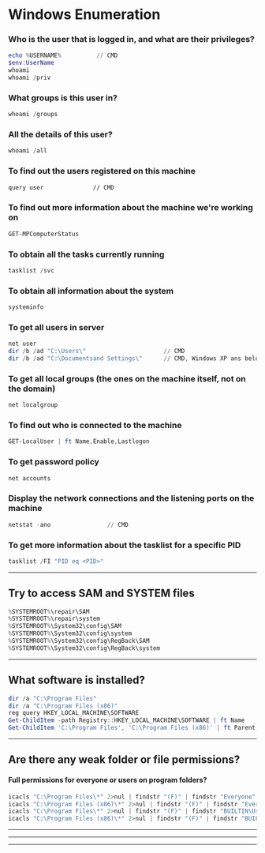 # Windows Enumeration

### Who is the user that is logged in, and what are their privileges?
  ```powershell
  echo %USERNAME%          // CMD
  $env:UserName
  whoami
  whoami /priv
  ```

### What groups is this user in?
  ```powershell
  whoami /groups
  ```

### All the details of this user?
  ```powershell
  whoami /all
  ```

### To find out the users registered on this machine
  ```cmd
  query user              // CMD
  ```

### To find out more information about the machine we're working on
  ```powershell
  GET-MPComputerStatus
  ```

### To obtain all the tasks currently running
  ```powershell
  tasklist /svc
  ```

### To obtain all information about the system
  ```powershell
  systeminfo
  ```

### To get all users in server
  ```powershell
  net user
  dir /b /ad "C:\Users\"                      // CMD
  dir /b /ad "C:\Documentsand Settings\"      // CMD, Windows XP ans below
  ```

### To get all local groups (the ones on the machine itself, not on the domain)
  ```powershell
  net localgroup
  ```

### To find out who is connected to the machine
  ```powershell
  GET-LocalUser | ft Name,Enable,Lastlogon
  ```

### To get password policy
  ```powershell
  net accounts
  ```

### Display the network connections and the listening ports on the machine
  ```powershell
  netstat -ano                // CMD
  ```

### To get more information about the tasklist for a specific PID
  ```powershell
  tasklist /FI "PID eq <PID>"
  ```

---

## Try to access SAM and SYSTEM files
```powershell
%SYSTEMROOT%\repair\SAM
%SYSTEMROOT%\repair\system
%SYSTEMROOT%\System32\config\SAM
%SYSTEMROOT%\System32\config\system
%SYSTEMROOT%\System32\config\RegBack\SAM
%SYSTEMROOT%\System32\config\RegBack\system
```

---

## What software is installed?
```powershell
dir /a "C:\Program Files"
dir /a "C:\Program Files (x86)"
reg query HKEY_LOCAL_MACHINE\SOFTWARE
Get-ChildItem -path Registry::HKEY_LOCAL_MACHINE\SOFTWARE | ft Name
Get-ChildItem 'C:\Program Files', 'C:\Program Files (x86)' | ft Parent,Name,LastWriteTime
```

---

## Are there any weak folder or file permissions?
#### Full permissions for everyone or users on program folders?
```powershell
icacls "C:\Program Files\*" 2>nul | findstr "(F)" | findstr "Everyone"
icacls "C:\Program Files (x86)\*" 2>nul | findstr "(F)" | findstr "Everyone"
icacls "C:\Program Files\*" 2>nul | findstr "(F)" | findstr "BUILTIN\Users"
icacls "C:\Program Files (x86)\*" 2>nul | findstr "(F)" | findstr "BUILTIN\Users"
```

---
---

---
